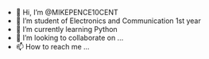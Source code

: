 - 👋 Hi, I’m @MIKEPENCE10CENT
- 👀 I’m student of Electronics and Communication 1st year
- 🌱 I’m currently learning Python 
- 💞️ I’m looking to collaborate on ...
- 📫 How to reach me ...

<!---
MIKEPENCE10CENT/MIKEPENCE10CENT is a ✨ special ✨ repository because its `README.md` (this file) appears on your GitHub profile.
You can click the Preview link to take a look at your changes.
--->
